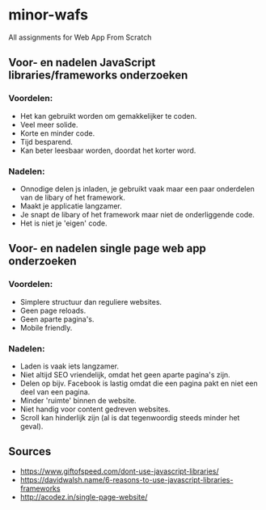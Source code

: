 # minor-wafs
All assignments for Web App From Scratch

## Voor- en nadelen JavaScript libraries/frameworks onderzoeken

### Voordelen:
- Het kan gebruikt worden om gemakkelijker te coden.
- Veel meer solide.
- Korte en minder code.
- Tijd besparend.
- Kan beter leesbaar worden, doordat het korter word.

### Nadelen:
- Onnodige delen js inladen, je gebruikt vaak maar een paar onderdelen van de libary of het framework.
- Maakt je applicatie langzamer.
- Je snapt de libary of het framework maar niet de onderliggende code.
- Het is niet je 'eigen' code.

## Voor- en nadelen single page web app onderzoeken

### Voordelen:
- Simplere structuur dan reguliere websites.
- Geen page reloads.
- Geen aparte pagina's.
- Mobile friendly.

### Nadelen:
- Laden is vaak iets langzamer.
- Niet altijd SEO vriendelijk, omdat het geen aparte pagina's zijn.
- Delen op bijv. Facebook is lastig omdat die een pagina pakt en niet een deel van een pagina.
- Minder 'ruimte' binnen de website.
- Niet handig voor content gedreven websites.
- Scroll kan hinderlijk zijn (al is dat tegenwoordig steeds minder het geval).

## Sources
- https://www.giftofspeed.com/dont-use-javascript-libraries/
- https://davidwalsh.name/6-reasons-to-use-javascript-libraries-frameworks
- http://acodez.in/single-page-website/